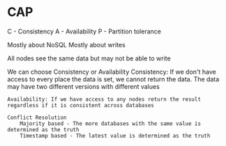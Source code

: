 # CAP
C - Consistency
A - Availability
P - Partition tolerance

Mostly about NoSQL
Mostly about writes

All nodes see the same data but may not be able to write

We can choose Consistency or Availability
    Consistency: If we don't have access to every place the data is set, we cannot return the data. The data may have two different versions with different values

    Availability: If we have access to any nodes return the result regardless if it is consistent across databases

    Conflict Resolution
        Majority based - The more databases with the same value is determined as the truth
        Timestamp based - The latest value is determined as the truth